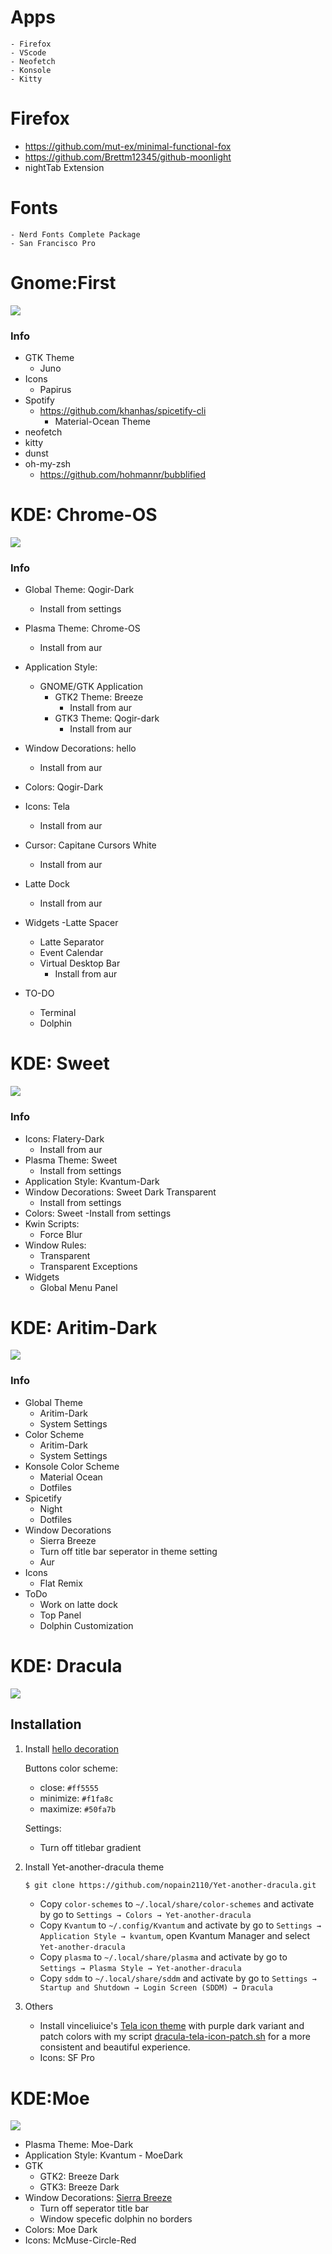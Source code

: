 # Apps
    - Firefox
    - VScode
    - Neofetch
    - Konsole
    - Kitty

# Firefox
- https://github.com/mut-ex/minimal-functional-fox
- https://github.com/Brettm12345/github-moonlight
- nightTab Extension

# Fonts
    - Nerd Fonts Complete Package
    - San Francisco Pro

# Gnome:First

<img src= "Pictures/GNOME:First-Screenshot.png">

### Info
- GTK Theme
    - Juno
- Icons
    - Papirus
- Spotify
    - https://github.com/khanhas/spicetify-cli
        - Material-Ocean Theme
- neofetch
- kitty
- dunst
- oh-my-zsh
    - https://github.com/hohmannr/bubblified

# KDE: Chrome-OS

<img src = "Pictures/KDE:ChromeOS-Screenshot.png">

### Info
- Global Theme: Qogir-Dark
    - Install from settings

- Plasma Theme: Chrome-OS
    - Install from aur
    
- Application Style:
    - GNOME/GTK Application
        - GTK2 Theme: Breeze
            - Install from aur
        - GTK3 Theme: Qogir-dark
            - Install from aur

- Window Decorations: hello
    - Install from aur
    
- Colors: Qogir-Dark
    
- Icons: Tela
    - Install from aur
    
- Cursor: Capitane Cursors White
    - Install from aur

- Latte Dock
    - Install from aur
    
- Widgets
    -Latte Spacer
    - Latte Separator
    - Event Calendar    
    - Virtual Desktop Bar
        - Install from aur

- TO-DO
    - Terminal
    - Dolphin

# KDE: Sweet

<img src = "Pictures/KDE:SweetScreenshot.png">

### Info
- Icons: Flatery-Dark
    - Install from aur
- Plasma Theme: Sweet
    - Install from settings
- Application Style: Kvantum-Dark
- Window Decorations: Sweet Dark Transparent
    - Install from settings
- Colors: Sweet
    -Install from settings
- Kwin Scripts:
    - Force Blur
- Window Rules:
    - Transparent
    - Transparent Exceptions
- Widgets
    - Global Menu Panel

# KDE: Aritim-Dark

<img src = "Pictures/KDE:AritimDarkScreenshot.png">

### Info
- Global Theme
    - Aritim-Dark
    - System Settings
- Color Scheme
    - Aritim-Dark
    - System Settings
- Konsole Color Scheme
    - Material Ocean
    - Dotfiles
- Spicetify
    - Night
    - Dotfiles
- Window Decorations
    - Sierra Breeze
    - Turn off title bar seperator in theme setting
    - Aur
- Icons
    - Flat Remix
- ToDo
    - Work on latte dock
    - Top Panel
    - Dolphin Customization

# KDE: Dracula

<img src = "Pictures/KDE:DraculaScreenshot.jpg">

## Installation
1. Install [hello decoration](https://github.com/n4n0GH/hello)

    Buttons color scheme: 
    - close: `#ff5555`
    - minimize: `#f1fa8c`
    - maximize: `#50fa7b`

    Settings:
    - Turn off titlebar gradient

2. Install Yet-another-dracula theme
    ```bash
    $ git clone https://github.com/nopain2110/Yet-another-dracula.git
    ``` 
    - Copy `color-schemes` to `~/.local/share/color-schemes` and activate by go to `Settings → Colors → Yet-another-dracula`
    - Copy `Kvantum` to `~/.config/Kvantum` and activate by go to `Settings → Application Style → kvantum`, open Kvantum Manager and select `Yet-another-dracula`
    - Copy `plasma` to `~/.local/share/plasma` and activate by go to `Settings → Plasma Style → Yet-another-dracula`
    - Copy `sddm` to `~/.local/share/sddm` and activate by go to `Settings → Startup and Shutdown → Login Screen (SDDM) → Dracula`

3. Others
    - Install vinceliuice's [Tela icon theme](https://github.com/vinceliuice/Tela-icon-theme) with purple dark variant and patch colors with my script [dracula-tela-icon-patch.sh](https://github.com/nopain2110/Yet-another-dracula/blob/master/Yet-another-dracula/dracula-tela-icon-patch.sh) for a more consistent and beautiful experience.
    - Icons: SF Pro

# KDE:Moe

<img src = "Pictures/KDE:MoeScreenshot.png">

- Plasma Theme: Moe-Dark
- Application Style: Kvantum - MoeDark
- GTK
    - GTK2: Breeze Dark
    - GTK3: Breeze Dark
- Window Decorations: [Sierra Breeze](https://github.com/jomada/SierraBreeze)
    - Turn off seperator title bar
    - Window specefic dolphin no borders
- Colors: Moe Dark
- Icons: McMuse-Circle-Red